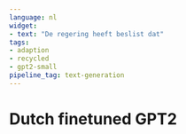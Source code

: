 ```yaml
---
language: nl
widget:
- text: "De regering heeft beslist dat"
tags:
- adaption
- recycled
- gpt2-small
pipeline_tag: text-generation
---
```


# Dutch finetuned GPT2


